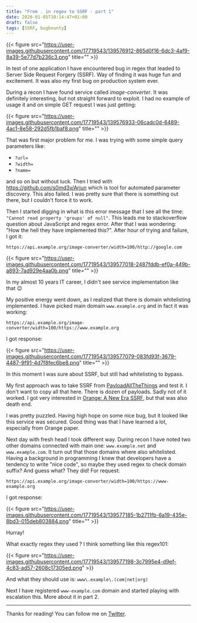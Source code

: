 ```yaml
---
title: "From . in regex to SSRF - part 1"
date: 2020-01-05T10:14:47+01:00
draft: false
tags: [SSRF, bugbounty]
---
```


{{< figure src="https://user-images.githubusercontent.com/17719543/139576912-865d0f16-6dc3-4af9-8a39-5e77d7b236c3.png" title="" >}}

In test of one application I have encountered bug in regex that leaded to Server Side Request Forgery (SSRF). Way of finding it was huge fun and excitement. It was also my first bug on production system ever.

During a recon I have found service called *image-converter*. It was definitely interesting, but not straight forward to exploit. I had no example of usage it and on simple GET request I was just getting:

{{< figure src="https://user-images.githubusercontent.com/17719543/139576933-06cadc0d-6489-4ac1-8e58-292d5fb1baf8.png" title="" >}}

That was first major problem for me. I was trying with some simple query parameters like:

- `?url=`
- `?width=`
- `?name=`

and so on but without luck. Then I tried with https://github.com/s0md3v/Arjun which is tool for automated parameter discovery. This also failed. I was pretty sure that there is something out there, but I couldn't force it to work.

Then I started digging in what is this error message that I see all the time: `"Cannot read property 'groups' of null"`. This leads me to stackoverflow question about JavaScript and regex error. After that I was wondering: "How the hell they have implemented this?". After hour of trying and failure, I got it:

```https://api.example.org/image-converter/width=100/http://google.com```

{{< figure src="https://user-images.githubusercontent.com/17719543/139577018-2487fddb-ef0a-449b-a893-7ad929e4aa0b.png" title="" >}}

In my almost 10 years IT career, I didn't see service implementation like that :wink:

My positive energy went down, as I realized that there is domain whitelisting implemented. I have picked main domain `www.example.org` and in fact it was working:

```https://api.example.org/image-converter/width=100/https://www.example.org```

I got response:

{{< figure src="https://user-images.githubusercontent.com/17719543/139577079-083fd93f-3679-4487-9f91-4d7f8fec6be8.png" title="" >}}

In this moment I was sure about SSRF, but still had whitelisting to bypass.

My first approach was to take SSRF from [PayloadAllTheThings](https://github.com/swisskyrepo/PayloadsAllTheThings/tree/master/Server%20Side%20Request%20Forgery) and test it. I don't want to copy all that here. There is dozen of payloads. Sadly not of it worked. I got very interested in [Orange: A New Era SSRF](https://www.blackhat.com/docs/us-17/thursday/us-17-Tsai-A-New-Era-Of-SSRF-Exploiting-URL-Parser-In-Trending-Programming-Languages.pdf), but that was also death end.

I was pretty puzzled. Having high hope on some nice bug, but it looked like this service was secured. Good thing was that I have learned a lot, especially from Orange paper.

Next day with fresh head I took different way. During recon I have noted two other domains connected with main one: `www.example.net` and `www.example.com`. It turn out that those domains where also whitelisted. Having a background in programming I knew that developers have a tendency to write "nice code", so maybe they used regex to check domain suffix? And guess what? They did! For request:

```https://api.example.org/image-converter/width=100/https://www-example.org```

I got response:

{{< figure src="https://user-images.githubusercontent.com/17719543/139577185-1b2711fb-6a19-435e-8bd3-015deb803884.png" title="" >}}

Hurray!

What exactly regex they used ? I think something like this regex101:

{{< figure src="https://user-images.githubusercontent.com/17719543/139577198-3c7995e4-d9ef-4c83-ad57-2608c17305ed.png" >}}

And what they should use is: `www\.example\.(com|net|org)`

Next I have registered `www-example.com` domain and started playing with escalation this. More about it in part 2.

---

Thanks for reading! You can follow me on [Twitter](https://twitter.com/xvnpw).
